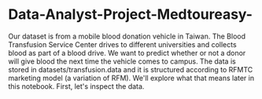 # Data-Analyst-Project-Medtoureasy-
Our dataset is from a mobile blood donation vehicle in Taiwan. The Blood Transfusion Service Center drives to different universities and collects blood as part of a blood drive. We want to predict whether or not a donor will give blood the next time the vehicle comes to campus.  The data is stored in datasets/transfusion.data and it is structured according to RFMTC marketing model (a variation of RFM). We'll explore what that means later in this notebook. First, let's inspect the data.
